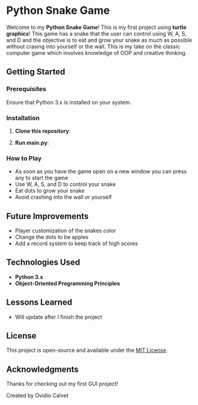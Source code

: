 # Python Snake Game

Welcome to my **Python Snake Game**! This is my first project using **turtle graphics**! This game has a snake that the user can control using W, A, S, and D and the objective is to eat and grow your snake as much as possible without crasing into yourself or the wall. This is my take on the classic computer game which involves knowledge of OOP and creative thinking.

## Getting Started

### Prerequisites

Ensure that Python 3.x is installed on your system.

### Installation

1. **Clone this repository**:

2. **Run main.py**:

### How to Play

- As soon as you have the game open on a new window you can press any to start the game
- Use W, A, S, and D to control your snake
- Eat dots to grow your snake
- Avoid crashing into the wall or yourself

## Future Improvements

- Player customization of the snakes color
- Change the dots to be apples
- Add a record system to keep track of high scores

## Technologies Used

- **Python 3.x**
- **Object-Oriented Programming Principles**

## Lessons Learned

- Will update after I finish the project

## License

This project is open-source and available under the [MIT License](LICENSE).

## Acknowledgments

Thanks for checking out my first GUI project!

Created by Ovidio Calvet
